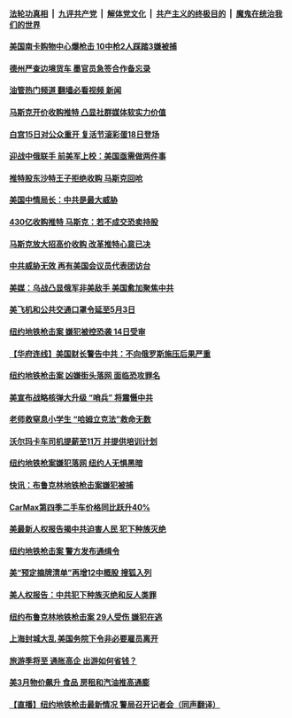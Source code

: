 ####  [法轮功真相](../../../../basic/blob/master/README.md?t=04172330) &nbsp;|&nbsp; [九评共产党](../../../../9ping.md/blob/master/README.md?t=04172330) &nbsp;|&nbsp; [解体党文化](../../../../jtdwh.md/blob/master/README.md?t=04172330)  &nbsp;|&nbsp; [共产主义的终极目的](../../../../gczydzjmd.md/blob/master/README.md?t=04172330) &nbsp;|&nbsp; [魔鬼在统治我们的世界](../../../../mgztzwmdsj.md/blob/master/README.md?t=04172330) 

#### [美国南卡购物中心爆枪击 10中枪2人踩踏3嫌被捕](../pages/prog203/a103402601.md?t=04172330) 

#### [德州严查边境货车  墨官员急签合作备忘录](../pages/prog203/a103402367.md?t=04172330) 

#### [油管热门频道 翻墙必看视频 新闻](http://78.141.244.201:81/youtube.html?04172330)

#### [马斯克开价收购推特 凸显社群媒体软实力价值](../pages/prog203/a103401751.md?t=04172330) 

#### [白宫15日对公众重开 复活节滚彩蛋18日登场](../pages/prog203/a103401695.md?t=04172330) 

#### [迎战中俄联手 前美军上校：美国亟需做两件事](../pages/prog203/a103401601.md?t=04172330) 

#### [推特股东沙特王子拒绝收购 马斯克回呛](../pages/prog203/a103401543.md?t=04172330) 

#### [美国中情局长：中共是最大威胁](../pages/prog203/a103401388.md?t=04172330) 

#### [430亿收购推特 马斯克：若不成交恐卖持股](../pages/prog203/a103400876.md?t=04172330) 

#### [马斯克放大招高价收购 改革推特心意已决](../pages/prog203/a103400596.md?t=04172330) 

#### [中共威胁无效 再有美国会议员代表团访台](../pages/prog203/a103400586.md?t=04172330) 

#### [美媒：乌战凸显俄军非美敌手 美国愈加聚焦中共](../pages/prog203/a103400526.md?t=04172330) 

#### [美飞机和公共交通口罩令延至5月3日](../pages/prog203/a103400486.md?t=04172330) 

#### [纽约地铁枪击案 嫌犯被控恐袭 14日受审](../pages/prog203/a103400458.md?t=04172330) 

#### [【华府连线】美国财长警告中共：不向俄罗斯施压后果严重](../pages/prog203/a103400392.md?t=04172330) 

#### [纽约地铁枪击案 凶嫌街头落网 面临恐攻罪名](../pages/prog203/a103399941.md?t=04172330) 

#### [美宣布战略核弹大升级 “哨兵” 将震慑中共](../pages/prog203/a103399788.md?t=04172330) 

#### [老师救窒息小学生 “哈姆立克法”救命无数](../pages/prog203/a103399796.md?t=04172330) 

#### [沃尔玛卡车司机提薪至11万 并提供培训计划](../pages/prog203/a103397604.md?t=04172330) 

#### [纽约地铁枪案嫌犯落网 纽约人无惧黑暗](../pages/prog203/a103399694.md?t=04172330) 

#### [快讯：布鲁克林地铁枪击案嫌犯被捕](../pages/prog203/a103399702.md?t=04172330) 

#### [CarMax第四季二手车价格同比跃升40%](../pages/prog203/a103399581.md?t=04172330) 

#### [美最新人权报告揭中共迫害人民 犯下种族灭绝](../pages/prog203/a103399605.md?t=04172330) 

#### [纽约地铁枪击案 警方发布通缉令](../pages/prog203/a103399603.md?t=04172330) 

#### [美“预定摘牌清单”再增12中概股 搜狐入列](../pages/prog203/a103399369.md?t=04172330) 

#### [美人权报告：中共犯下种族灭绝和反人类罪](../pages/prog203/a103399205.md?t=04172330) 

#### [纽约布鲁克林地铁枪击案 29人受伤 嫌犯在逃](../pages/prog203/a103398866.md?t=04172330) 

#### [上海封城大乱 美国务院下令非必要雇员离开](../pages/prog203/a103398947.md?t=04172330) 

#### [旅游季将至 通胀高企 出游如何省钱？](../pages/prog203/a103398909.md?t=04172330) 

#### [美3月物价飙升 食品 房租和汽油推高通膨](../pages/prog203/a103398862.md?t=04172330) 

#### [【直播】纽约地铁枪击最新情况 警局召开记者会（同声翻译）](../pages/prog203/a103398771.md?t=04172330) 

<img src='http://gfw-breaker.win/goodnews/indexes/prog203.md' width='0px' height='0px'/>
